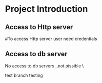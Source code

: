 # Project Introduction

## Access to Http server

#To access Http server user need credentials

## Access to db server

No access to db servers ..not pissible \



test branch testing
